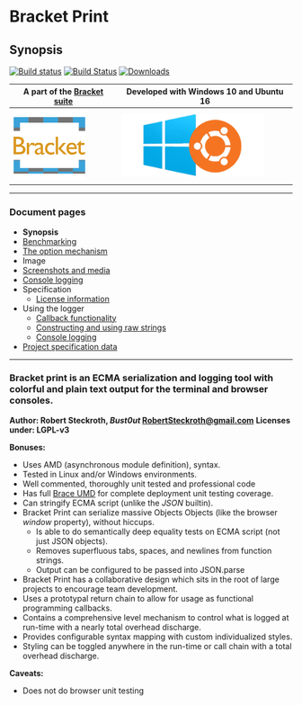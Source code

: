 # Bracket Print
## Synopsis

[![Build status](https://ci.appveyor.com/api/projects/status/ubnsgah9goq3ryfu/branch/master?svg=true)](https://ci.appveyor.com/project/restarian/bracket-print/branch/master) [![Build Status](https://travis-ci.org/restarian/bracket_print.svg?branch=master)](https://travis-ci.org/restarian/bracket_print) [![Downloads](https://img.shields.io/npm/dm/bracket_print.svg?svg=true)](https://npmjs.org/package/bracket_print)

| A part of the [Bracket suite](https://github.com/restarian/restarian/blob/master/bracket/README.md)| Developed with Windows 10 and Ubuntu 16 
| ---- | ----
| ![Bracket](https://raw.githubusercontent.com/restarian/restarian/master/bracket/doc/image/bracket_logo_small.png) | [![Ubuntu on Windows](https://raw.githubusercontent.com/restarian/restarian/master/doc/image/ubuntu_windows_logo.png)](https://github.com/Microsoft/BashOnWindows) | 

---
### Document pages
* **Synopsis**
* [Benchmarking](https://github.com/restarian/bracket_print/blob/master/docs/benchmarks.md)
* [The option mechanism](https://github.com/restarian/bracket_print/blob/master/docs/options.md)
* Image
* [Screenshots and media](https://github.com/restarian/bracket_print/blob/master/docs/screenshot.md)
* [Console logging](https://github.com/restarian/bracket_print/blob/master/docs/style_map.md)
* Specification
  * [License information](https://github.com/restarian/bracket_print/blob/master/docs/specification/license.md)
* Using the logger
  * [Callback functionality](https://github.com/restarian/bracket_print/blob/master/docs/using_the_logger/as_callback.md)
  * [Constructing and using raw strings](https://github.com/restarian/bracket_print/blob/master/docs/using_the_logger/as_string.md)
  * [Console logging](https://github.com/restarian/bracket_print/blob/master/docs/using_the_logger/as_logger.md)
* [Project specification data](https://github.com/restarian/bracket_print/blob/master/docs/specification/specification.md)

---

### Bracket print is an ECMA serialization and logging tool with colorful and plain text output for the terminal and browser consoles.

**Author: Robert Steckroth, *Bust0ut* [<RobertSteckroth@gmail.com>](mailto:robertsteckroth@gmail.com)**
**Licenses under: LGPL-v3**

**Bonuses:**
* Uses AMD (asynchronous module definition), syntax.
* Tested in Linux and/or Windows environments.
* Well commented, thoroughly unit tested and professional code
* Has full [Brace UMD](https://npmjs.org/packages/brace_umd) for complete deployment unit testing coverage.
* Can stringify ECMA script (unlike the *JSON* builtin).
* Bracket Print can serialize massive Objects Objects (like the browser *window* property), without hiccups.
	* Is able to do semantically deep equality tests on ECMA script (not just JSON objects).
	* Removes superfluous tabs, spaces, and newlines from function strings.
	* Output can be configured to be passed into JSON.parse 
* Bracket Print has a collaborative design which sits in the root of large projects to encourage team development.
* Uses a prototypal return chain to allow for usage as functional programming callbacks.
* Contains a comprehensive level mechanism to control what is logged at run-time with a nearly total overhead discharge.
* Provides configurable syntax mapping with custom individualized styles.
* Styling can be toggled anywhere in the run-time or call chain with a total overhead discharge.

**Caveats:**
* Does not do browser unit testing



